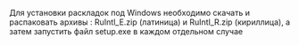 Для установки раскладок под Windows необходимо скачать и распаковать архивы : RuIntl_E.zip (латиница) и RuIntl_R.zip (кириллица), а затем запустить файл setup.exe в каждом отдельном случае
